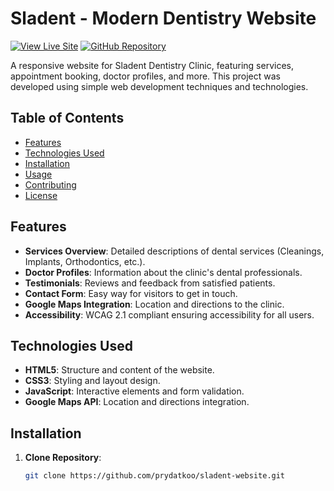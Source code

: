 # Sladent - Modern Dentistry Website

[![View Live Site](https://img.shields.io/badge/View-Live%20Site-blue?style=for-the-badge&logo=netlify)](https://sladent.netlify.app/)
[![GitHub Repository](https://img.shields.io/badge/GitHub-Repository-green?style=for-the-badge&logo=github)](https://github.com/prydatkoo/sladent-website)

A responsive website for Sladent Dentistry Clinic, featuring services, appointment booking, doctor profiles, and more. This project was developed using simple web development techniques and technologies.

## Table of Contents

- [Features](#features)
- [Technologies Used](#technologies-used)
- [Installation](#installation)
- [Usage](#usage)
- [Contributing](#contributing)
- [License](#license)

## Features

- **Services Overview**: Detailed descriptions of dental services (Cleanings, Implants, Orthodontics, etc.).
- **Doctor Profiles**: Information about the clinic's dental professionals.
- **Testimonials**: Reviews and feedback from satisfied patients.
- **Contact Form**: Easy way for visitors to get in touch.
- **Google Maps Integration**: Location and directions to the clinic.
- **Accessibility**: WCAG 2.1 compliant ensuring accessibility for all users.

## Technologies Used

- **HTML5**: Structure and content of the website.
- **CSS3**: Styling and layout design.
- **JavaScript**: Interactive elements and form validation.
- **Google Maps API**: Location and directions integration.

## Installation

1. **Clone Repository**:
   ```bash
   git clone https://github.com/prydatkoo/sladent-website.git
